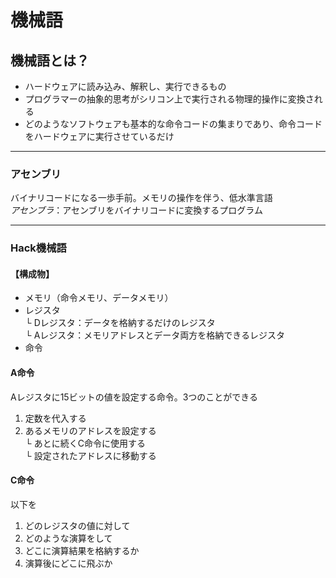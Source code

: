 # 機械語

## 機械語とは？
* ハードウェアに読み込み、解釈し、実行できるもの<br>
* プログラマーの抽象的思考がシリコン上で実行される物理的操作に変換される<br>
* どのようなソフトウェアも基本的な命令コードの集まりであり、命令コードをハードウェアに実行させているだけ<br>

---
### アセンブリ
バイナリコードになる一歩手前。メモリの操作を伴う、低水準言語<br>
*アセンブラ*：アセンブリをバイナリコードに変換するプログラム<br>

---
### Hack機械語
#### 【構成物】
* メモリ（命令メモリ、データメモリ）
* レジスタ   
  └ Dレジスタ：データを格納するだけのレジスタ   
  └ Aレジスタ：メモリアドレスとデータ両方を格納できるレジスタ
* 命令

#### A命令
Aレジスタに15ビットの値を設定する命令。3つのことができる   
1. 定数を代入する
2. あるメモリのアドレスを設定する  
   └ あとに続くC命令に使用する   
   └ 設定されたアドレスに移動する


#### C命令
以下を
1. どのレジスタの値に対して
2. どのような演算をして
3. どこに演算結果を格納するか
4. 演算後にどこに飛ぶか
